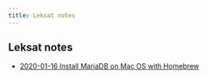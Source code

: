```yaml
---
title: Leksat notes
---
```


## Leksat notes

- [2020-01-16 Install MariaDB on Mac OS with Homebrew](/2020-01-16-Install-MariaDB-on-Mac-OS-with-Homebrew)

